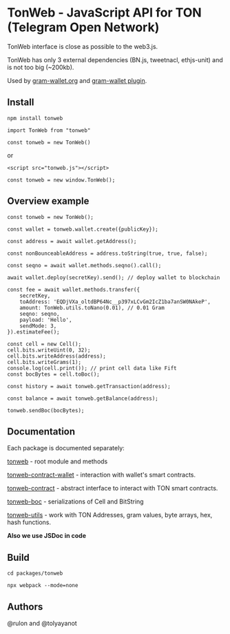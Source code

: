 # TonWeb - JavaScript API for TON (Telegram Open Network)

TonWeb interface is close as possible to the web3.js.

TonWeb has only 3 external dependencies (BN.js, tweetnacl, ethjs-unit) and is not too big (~200kb).

Used by [gram-wallet.org](https://gram-wallet.org) and [gram-wallet plugin](https://gram-wallet.org/plugin).

## Install

`npm install tonweb`

`import TonWeb from "tonweb"`

`const tonweb = new TonWeb()`

or

`<script src="tonweb.js"></script>`

`const tonweb = new window.TonWeb();`

## Overview example

```
const tonweb = new TonWeb();

const wallet = tonweb.wallet.create({publicKey});

const address = await wallet.getAddress();

const nonBounceableAddress = address.toString(true, true, false);

const seqno = await wallet.methods.seqno().call(); 

await wallet.deploy(secretKey).send(); // deploy wallet to blockchain

const fee = await wallet.methods.transfer({
    secretKey,
    toAddress: 'EQDjVXa_oltdBP64Nc__p397xLCvGm2IcZ1ba7anSW0NAkeP',
    amount: TonWeb.utils.toNano(0.01), // 0.01 Gram
    seqno: seqno,
    payload: 'Hello',
    sendMode: 3,
}).estimateFee();

const cell = new Cell();
cell.bits.writeUint(0, 32);
cell.bits.writeAddress(address);
cell.bits.writeGrams(1);
console.log(cell.print()); // print cell data like Fift
const bocBytes = cell.toBoc();

const history = await tonweb.getTransaction(address);

const balance = await tonweb.getBalance(address);

tonweb.sendBoc(bocBytes);

```

## Documentation

Each package is documented separately:

[tonweb](https://github.com/toncenter/packages/tonweb/README.md) - root module and methods

[tonweb-contract-wallet](https://github.com/toncenter/packages/tonweb-contract-wallet/README.md) - interaction with wallet's smart contracts.

[tonweb-contract](https://github.com/toncenter/packages/tonweb-contract/README.md) - abstract interface to interact with TON smart contracts.

[tonweb-boc](https://github.com/toncenter/packages/tonweb-boc/README.md) - serializations of Cell and BitString

[tonweb-utils](https://github.com/toncenter/packages/tonweb-utils/README.md) - work with TON Addresses, gram values, byte arrays, hex, hash functions.


**Also we use JSDoc in code** 

## Build

```
cd packages/tonweb

npx webpack --mode=none
```

## Authors

@rulon and @tolyayanot